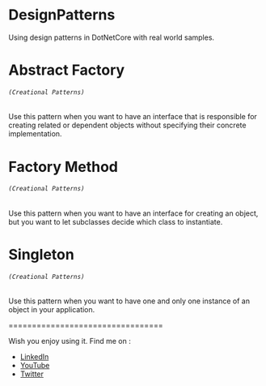 # DesignPatterns

Using design patterns in DotNetCore with real world samples.

# Abstract Factory   
###### `(Creational Patterns)`

Use this pattern when you want to have an interface that is responsible for creating related or dependent objects without specifying their concrete implementation. 




# Factory Method
###### `(Creational Patterns)`

Use this pattern when you want to have an interface for creating an object, but you want to let subclasses decide which class to instantiate. 

# Singleton
###### `(Creational Patterns)`

Use this pattern when you want to have one and only one instance of an object in your application. 


=================================

Wish you enjoy using it. Find me on :

 - [LinkedIn](https://www.linkedin.com/in/pazooki/)
 - [YouTube](https://www.youtube.com/channel/UCDoQnQZekIAKnLqTFpFNC3Q)
 - [Twitter](https://twitter.com/ipazooki)